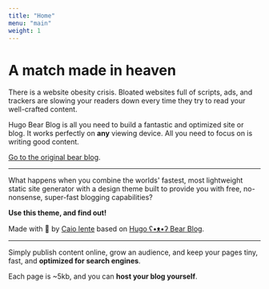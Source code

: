 ```yaml
---
title: "Home"
menu: "main"
weight: 1
---
```


# A match made in heaven

There is a website obesity crisis. Bloated websites full of scripts, ads, and trackers are slowing your readers down every time they try to read your well-crafted content.

Hugo Bear Blog is all you need to build a fantastic and optimized site or blog. It works perfectly on **any** viewing device. All you need to focus on is writing good content.

[Go to the original bear blog](https://bearblog.dev/).

---

What happens when you combine the worlds' fastest, most lightweight static site generator with a design theme built to provide you with free, no-nonsense, super-fast blogging capabilities?

**Use this theme, and find out!**

Made with 💟 by [Caio lente](https://lente.dev/en) based on [Hugo ʕ•ᴥ•ʔ Bear Blog](https://github.com/janraasch/hugo-bearblog).

---

Simply publish content online, grow an audience, and keep your pages tiny, fast, and **optimized for search engines**.

Each page is ~5kb, and you can **host your blog yourself**.
